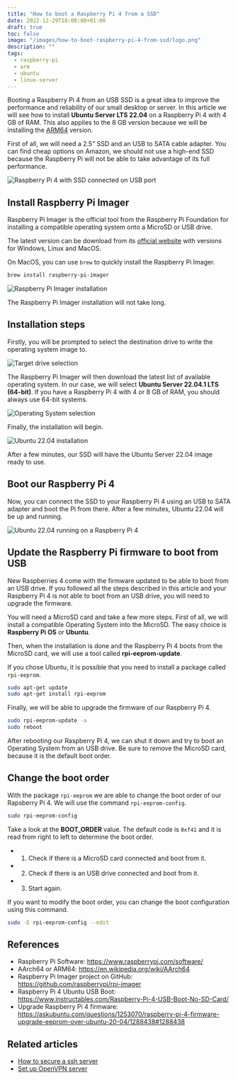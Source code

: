 ```yaml
---
title: "How to boot a Raspberry Pi 4 from a SSD"
date: 2022-12-29T18:08:00+01:00
draft: true
toc: false
image: "/images/how-to-boot-raspberry-pi-4-from-ssd/logo.png"
description: ""
tags:
  - raspberry-pi
  - arm
  - ubuntu
  - linux-server
---
```


Booting a Raspberry Pi 4 from an USB SSD is a great idea to improve the performance and reliability of our small desktop or server. In this article we will see how to install **Ubuntu Server LTS 22.04** on a Raspberry Pi 4 with 4 GB of RAM. This also applies to the 8 GB version because we will be installing the [ARM64](https://en.wikipedia.org/wiki/AArch64) version.

First of all, we will need a 2.5" SSD and an USB to SATA cable adapter. You can find cheap options on Amazon, we should not use a high-end SSD because the Raspberry Pi will not be able to take advantage of its full performance.

![Raspberry Pi 4 with SSD connected on USB port](/images/how-to-boot-raspberry-pi-4-from-ssd/raspberry-pi-4-ssd.png#center)


## Install Raspberry Pi Imager

Raspberry Pi Imager is the official tool from the Raspberry Pi Foundation for installing a compatible operating system onto a MicroSD or USB drive.

The latest version can be download from its [official website](https://www.raspberrypi.com/software/) with versions for Windows, Linux and MacOS.

On MacOS, you can use `brew` to quickly install the Raspberry Pi Imager.

```bash
brew install raspberry-pi-imager
```

![Raspberry Pi Imager installation](/images/how-to-boot-raspberry-pi-4-from-ssd/install-raspberry-pi-imager.png#center)

The Raspberry Pi Imager installation will not take long.

## Installation steps

Firstly, you will be prompted to select the destination drive to write the operating system image to.

![Target drive selection](/images/how-to-boot-raspberry-pi-4-from-ssd/choose-target-drive.png#center)

The Raspberry Pi Imager will then download the latest list of available operating system. In our case, we will select **Ubuntu Server 22.04.1 LTS (64-bit)**. If you have a Raspberry Pi 4 with 4 or 8 GB of RAM, you should always use 64-bit systems.

![Operating System selection](/images/how-to-boot-raspberry-pi-4-from-ssd/operating-system-selection.png#center)

Finally, the installation will begin.

![Ubuntu 22.04 installation](/images/how-to-boot-raspberry-pi-4-from-ssd/installing-ubuntu-22.04.png#center)

After a few minutes, our SSD will have the Ubuntu Server 22.04 image ready to use.

## Boot our Raspberry Pi 4

Now, you can connect the SSD to your Raspberry Pi 4 using an USB to SATA adapter and boot the Pi from there. After a few minutes, Ubuntu 22.04 will be up and running. 

![Ubuntu 22.04 running on a Raspberry Pi 4](/images/how-to-boot-raspberry-pi-4-from-ssd/raspberry-pi-4-ubuntu-22.04.png#center)

## Update the Raspberry Pi firmware to boot from USB

New Raspberries 4 come with the firmware updated to be able to boot from an USB drive. If you followed all the steps described in this article and your Raspberry Pi 4 is not able to boot from an USB drive, you will need to upgrade the firmware.

You will need a MicroSD card and take a few more steps. First of all, we will install a compatible Operating System into the MicroSD. The easy choice is **Raspberry Pi OS** or **Ubuntu**.

Then, when the installation is done and the Raspberry Pi 4 boots from the MicroSD card, we will use a tool called **rpi-eeprom-update**.

If you chose Ubuntu, it is possible that you need to install a package called `rpi-eeprom`.

```bash
sudo apt-get update
sudo apt-get install rpi-eeprom
```

Finally, we will be able to upgrade the firmware of our Raspberry Pi 4.

```bash
sudo rpi-eeprom-update -a
sudo reboot
```

After rebooting our Raspberry Pi 4, we can shut it down and try to boot an Operating System from an USB drive. Be sure to remove the MicroSD card, because it is the default boot order.

## Change the boot order

With the package `rpi-eeprom` we are able to change the boot order of our Rapsberry Pi 4. We will use the command `rpi-eeprom-config`.

```bash
sudo rpi-eeprom-config
```

Take a look at the **BOOT_ORDER** value. The default code is `0xf41` and it is read from right to left to determine the boot order.
* 1. Check if there is a MicroSD card connected and boot from it.
* 2. Check if there is an USB drive connected and boot from it.
* 3. Start again.

If you want to modify the boot order, you can change the boot configuration using this command.

```bash
sudo -E rpi-eeprom-config --edit
```

## References

* Raspberry Pi Software: https://www.raspberrypi.com/software/
* AArch64 or ARM64: https://en.wikipedia.org/wiki/AArch64
* Raspberry Pi Imager project on GitHub: https://github.com/raspberrypi/rpi-imager
* Raspberry Pi 4 Ubuntu USB Boot: https://www.instructables.com/Raspberry-Pi-4-USB-Boot-No-SD-Card/
* Upgrade Raspberry Pi 4 firmware: https://askubuntu.com/questions/1253070/raspberry-pi-4-firmware-upgrade-eeprom-over-ubuntu-20-04/1288438#1288438

## Related articles

* [How to secure a ssh server](/posts/how-to-secure-a-ssh-server/)
* [Set up OpenVPN server](/posts/set-up-openvpn-server/)

